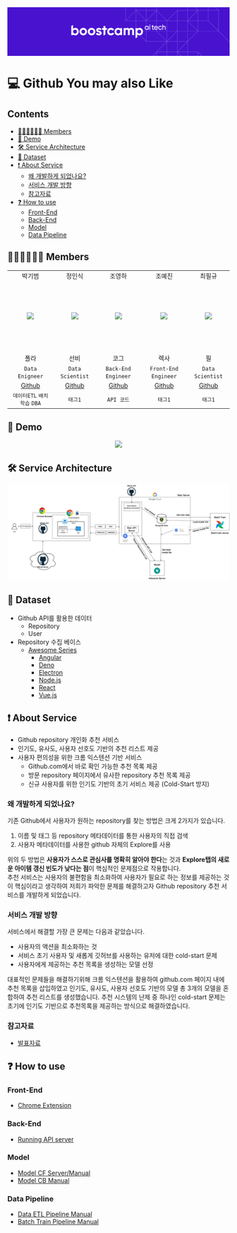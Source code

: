 <div>
  <img src="./img/boostcamp_logo.png"/>
</div>

# 💻 Github You may also Like

## Contents

- [👩🏻‍💻👨🏻‍💻 Members](#-members)
- [📱 Demo](#demo)
- [🛠 Service Architecture](#-service-architecture)
- [📁 Dataset](#-dataset)
- [❗️ About Service](#about-service)
  - [왜 개발하게 되었나요?](#왜-개발하게-되었나요)
  - [서비스 개발 방향](#서비스-개발-방향)
  - [참고자료](#참고자료)
- [❓ How to use](#-how-to-use)
  - [Front-End](#front-end)
  - [Back-End](#back-end)
  - [Model](#model)
  - [Data Pipeline](#data-pipeline)

## 👩🏻‍💻👨🏻‍💻 Members

<table align="center">
    <tr>
        <td align="center">박기범</td>
        <td align="center">정인식</td>
        <td align="center">조영하</td>
        <td align="center">조예진</td>
        <td align="center">최필규</td>
    </tr>
    <tr height="160px">
        <td align="center">
            <img height="120px" weight="120px" src="https://avatars.githubusercontent.com/u/61653740?v=4"/>
        </td>
        <td align="center">
            <img height="120px" weight="120px" src="https://avatars.githubusercontent.com/u/78129508?v=4"/>
        </td>
        <td align="center">
            <img height="120px" weight="120px" src="https://avatars.githubusercontent.com/u/67923359?v=4"/>
        </td>
        <td align="center">
            <img height="120px" weight="120px" src="https://avatars.githubusercontent.com/u/77298353?v=4"/>
        </td>
        <td align="center">
            <img height="120px" weight="120px" src="https://avatars.githubusercontent.com/u/79245575?v=4"/>
        </td>
    </tr>
        <td align="center">폴라</td>
        <td align="center">선비</td>
        <td align="center">코그</td>
        <td align="center">렉사</td>
        <td align="center">필</td>
    <tr>
    </tr>
    <tr>
        <td align="center"><code>Data Enigneer</code></td>
        <td align="center"><code>Data Scientist</code></td>
        <td align="center"><code>Back-End Engineer</code></td>
        <td align="center"><code>Front-End Engineer</code></td>
        <td align="center"><code>Data Scientist</code></td>
    </tr>
    <tr>
        <td align="center"><a href="https://github.com/cow-coding">Github</a></td>
        <td align="center"><a href="#">Github</a></td>
        <td align="center"><a href="https://github.com/hawe66">Github</a></td>
        <td align="center"><a href="#">Github</a></td>
        <td align="center"><a href="#">Github</a></td>
    </tr>
    <tr>
        <td align="center">
          <code>데이터ETL</code> <code>배치학습</code> <code>DBA</code>
        </td>
        <td align="center">
          <code>태그1</code>
        </td>
        <td align="center">
          <code>API 코드</code>
        </td>
        <td align="center">
          <code>태그1</code>
        </td>
        <td align="center">
          <code>태그1</code>
        </td>
    </tr>
</table>

## 📱 Demo

<div align="center">
  <img src="/img/demo.gif"/>
</div>

## 🛠 Service Architecture

![](/img/total_service.png)

## 📁 Dataset

- Github API를 활용한 데이터
  - Repository
  - User
- Repository 수집 베이스
  - [Awesome Series](https://github.com/sindresorhus/awesome#readme)
    - [Angular](https://github.com/PatrickJS/awesome-angular#readme)
    - [Deno](https://github.com/denolib/awesome-deno#readme)
    - [Electron](https://github.com/sindresorhus/awesome-electron#readme)
    - [Node.js](https://github.com/sindresorhus/awesome-nodejs#readme)
    - [React](https://github.com/enaqx/awesome-react#readme)
    - [Vue.js](https://github.com/vuejs/awesome-vue#readme)

## ❗️ About Service

- Github repository 개인화 추천 서비스
- 인기도, 유사도, 사용자 선호도 기반의 추천 리스트 제공
- 사용자 편의성을 위한 크롬 익스텐션 기반 서비스
  - Github.com에서 바로 확인 가능한 추천 목록 제공
  - 방문 repository 페이지에서 유사한 repository 추천 목록 제공
  - 신규 사용자를 위한 인기도 기반의 초기 서비스 제공 (Cold-Start 방지)

### 왜 개발하게 되었나요?

기존 Github에서 사용자가 원하는 repository를 찾는 방법은 크게 2가지가 있습니다. 

1. 이름 및 태그 등 repository 메타데이터를 통한 사용자의 직접 검색
2. 사용자 메타데이터를 사용한 github 자체의 Explore를 사용

위의 두 방법은 **사용자가 스스로 관심사를 명확히 알아야 한다**는 것과 **Explore탭의 새로운 아이템 갱신 빈도가 낮다는 점**이 핵심적인 문제점으로 작용합니다.  
추천 서비스는 사용자의 불편함을 최소화하여 사용자가 필요로 하는 정보를 제공하는 것이 핵심이라고 생각하여 저희가 파악한 문제를 해결하고자 Github repository 추천 서비스를 개발하게 되었습니다.

### 서비스 개발 방향

서비스에서 해결할 가장 큰 문제는 다음과 같았습니다.

- 사용자의 액션을 최소화하는 것
- 서비스 초기 사용자 및 새롭게 깃허브를 사용하는 유저에 대한 cold-start 문제
- 사용자에게 제공하는 추천 목록을 생성하는 모델 선정

대표적인 문제들을 해결하기위해 크롬 익스텐션을 활용하여 github.com 페이지 내에 추천 목록을 삽입하였고 인기도, 유사도, 사용자 선호도 기반의 모델 총 3개의 모델을 혼합하여 추천 리스트를 생성했습니다. 추천 시스템의 난제 중 하나인 cold-start 문제는 초기에 인기도 기반으로 추천목록을 제공하는 방식으로 해결하였습니다.

### 참고자료

- [발표자료](https://github.com/boostcampaitech3/final-project-level3-recsys-04/blob/main/img/presentation.pdf)

## ❓ How to use

### Front-End

- [Chrome Extension](https://github.com/boostcampaitech3/final-project-level3-recsys-04/tree/main/front-end)

### Back-End

- [Running API server](https://github.com/boostcampaitech3/final-project-level3-recsys-04/tree/main/api)

### Model

- [Model CF Server/Manual](https://github.com/boostcampaitech3/final-project-level3-recsys-04/tree/main/model_cf/Server)
- [Model CB Manual](https://github.com/boostcampaitech3/final-project-level3-recsys-04/tree/main/model_cb)

### Data Pipeline

- [Data ETL Pipeline Manual](https://github.com/boostcampaitech3/final-project-level3-recsys-04/tree/main/data-engineering/data-pipe-line)
- [Batch Train Pipeline Manual](https://github.com/boostcampaitech3/final-project-level3-recsys-04/tree/main/data-engineering/batch-dag)
